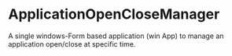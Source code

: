 # ApplicationOpenCloseManager
A single windows-Form based application (win App) to manage an application open/close at specific time.
